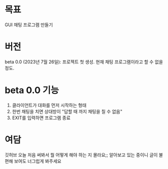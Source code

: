# 목표
GUI 채팅 프로그램 만들기

# 버전
beta 0.0 (2023년 7월 26일): 프로젝트 첫 생성. 현재 채팅 프로그램이라고 할 수 없을 정도.

# beta 0.0 기능
  1. 클라이언트가 대화를 먼저 시작하는 형태
  2. 한번 채팅을 치면 상대방이 "답할 때 까지 채팅을 칠 수 없음"
  3. EXIT를 입력하면 프로그램 종료

# 여담
깃허브 오늘 처음 써봐서 뭘 어떻게 해야 하는 지 몰라요;;
알아보고 있는 중이니 글이 불편해 보여도 너그럽게 봐주세요
